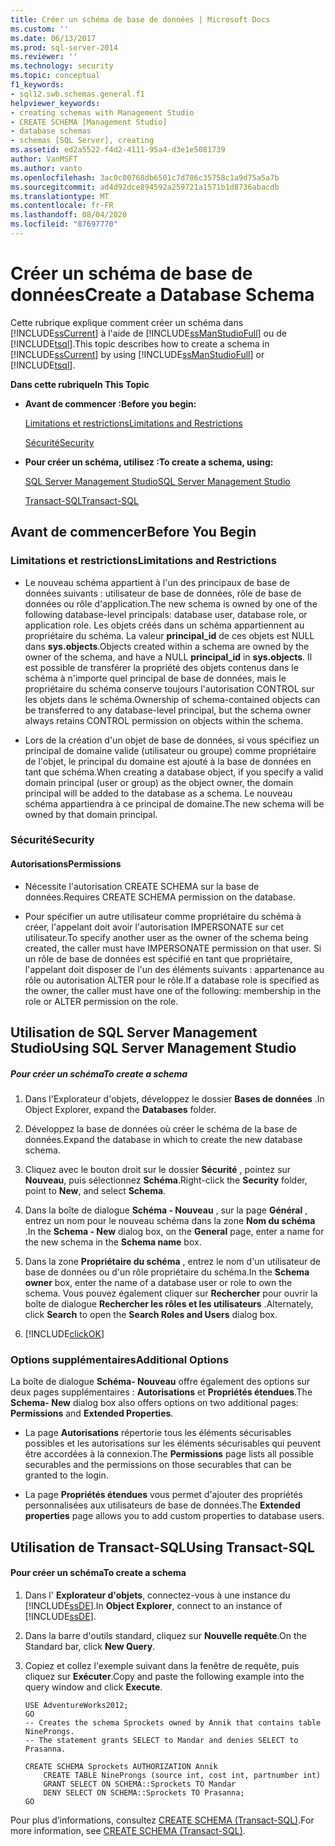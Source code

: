 ```yaml
---
title: Créer un schéma de base de données | Microsoft Docs
ms.custom: ''
ms.date: 06/13/2017
ms.prod: sql-server-2014
ms.reviewer: ''
ms.technology: security
ms.topic: conceptual
f1_keywords:
- sql12.swb.schemas.general.f1
helpviewer_keywords:
- creating schemas with Management Studio
- CREATE SCHEMA [Management Studio]
- database schemas
- schemas [SQL Server], creating
ms.assetid: ed2a5522-f4d2-4111-95a4-d3e1e5081739
author: VanMSFT
ms.author: vanto
ms.openlocfilehash: 3ac0c00768db6501c7d786c35758c1a9d75a5a7b
ms.sourcegitcommit: ad4d92dce894592a259721a1571b1d8736abacdb
ms.translationtype: MT
ms.contentlocale: fr-FR
ms.lasthandoff: 08/04/2020
ms.locfileid: "87697770"
---
```

# <a name="create-a-database-schema"></a><span data-ttu-id="12e54-102">Créer un schéma de base de données</span><span class="sxs-lookup"><span data-stu-id="12e54-102">Create a Database Schema</span></span>
  <span data-ttu-id="12e54-103">Cette rubrique explique comment créer un schéma dans [!INCLUDE[ssCurrent](../../../includes/sscurrent-md.md)] à l'aide de [!INCLUDE[ssManStudioFull](../../../includes/ssmanstudiofull-md.md)] ou de [!INCLUDE[tsql](../../../includes/tsql-md.md)].</span><span class="sxs-lookup"><span data-stu-id="12e54-103">This topic describes how to create a schema in [!INCLUDE[ssCurrent](../../../includes/sscurrent-md.md)] by using [!INCLUDE[ssManStudioFull](../../../includes/ssmanstudiofull-md.md)] or [!INCLUDE[tsql](../../../includes/tsql-md.md)].</span></span>  
  
 <span data-ttu-id="12e54-104">**Dans cette rubrique**</span><span class="sxs-lookup"><span data-stu-id="12e54-104">**In This Topic**</span></span>  
  
-   <span data-ttu-id="12e54-105">**Avant de commencer :**</span><span class="sxs-lookup"><span data-stu-id="12e54-105">**Before you begin:**</span></span>  
  
     [<span data-ttu-id="12e54-106">Limitations et restrictions</span><span class="sxs-lookup"><span data-stu-id="12e54-106">Limitations and Restrictions</span></span>](#Restrictions)  
  
     [<span data-ttu-id="12e54-107">Sécurité</span><span class="sxs-lookup"><span data-stu-id="12e54-107">Security</span></span>](#Security)  
  
-   <span data-ttu-id="12e54-108">**Pour créer un schéma, utilisez :**</span><span class="sxs-lookup"><span data-stu-id="12e54-108">**To create a schema, using:**</span></span>  
  
     [<span data-ttu-id="12e54-109">SQL Server Management Studio</span><span class="sxs-lookup"><span data-stu-id="12e54-109">SQL Server Management Studio</span></span>](#SSMSProcedure)  
  
     [<span data-ttu-id="12e54-110">Transact-SQL</span><span class="sxs-lookup"><span data-stu-id="12e54-110">Transact-SQL</span></span>](#TsqlProcedure)  
  
##  <a name="before-you-begin"></a><a name="BeforeYouBegin"></a> <span data-ttu-id="12e54-111">Avant de commencer</span><span class="sxs-lookup"><span data-stu-id="12e54-111">Before You Begin</span></span>  
  
###  <a name="limitations-and-restrictions"></a><a name="Restrictions"></a> <span data-ttu-id="12e54-112">Limitations et restrictions</span><span class="sxs-lookup"><span data-stu-id="12e54-112">Limitations and Restrictions</span></span>  
  
-   <span data-ttu-id="12e54-113">Le nouveau schéma appartient à l'un des principaux de base de données suivants : utilisateur de base de données, rôle de base de données ou rôle d'application.</span><span class="sxs-lookup"><span data-stu-id="12e54-113">The new schema is owned by one of the following database-level principals: database user, database role, or application role.</span></span> <span data-ttu-id="12e54-114">Les objets créés dans un schéma appartiennent au propriétaire du schéma. La valeur **principal_id** de ces objets est NULL dans **sys.objects**.</span><span class="sxs-lookup"><span data-stu-id="12e54-114">Objects created within a schema are owned by the owner of the schema, and have a NULL **principal_id** in **sys.objects**.</span></span> <span data-ttu-id="12e54-115">Il est possible de transférer la propriété des objets contenus dans le schéma à n'importe quel principal de base de données, mais le propriétaire du schéma conserve toujours l'autorisation CONTROL sur les objets dans le schéma.</span><span class="sxs-lookup"><span data-stu-id="12e54-115">Ownership of schema-contained objects can be transferred to any database-level principal, but the schema owner always retains CONTROL permission on objects within the schema.</span></span>  
  
-   <span data-ttu-id="12e54-116">Lors de la création d'un objet de base de données, si vous spécifiez un principal de domaine valide (utilisateur ou groupe) comme propriétaire de l'objet, le principal du domaine est ajouté à la base de données en tant que schéma.</span><span class="sxs-lookup"><span data-stu-id="12e54-116">When creating a database object, if you specify a valid domain principal (user or group) as the object owner, the domain principal will be added to the database as a schema.</span></span> <span data-ttu-id="12e54-117">Le nouveau schéma appartiendra à ce principal de domaine.</span><span class="sxs-lookup"><span data-stu-id="12e54-117">The new schema will be owned by that domain principal.</span></span>  
  
###  <a name="security"></a><a name="Security"></a> <span data-ttu-id="12e54-118">Sécurité</span><span class="sxs-lookup"><span data-stu-id="12e54-118">Security</span></span>  
  
####  <a name="permissions"></a><a name="Permissions"></a> <span data-ttu-id="12e54-119">Autorisations</span><span class="sxs-lookup"><span data-stu-id="12e54-119">Permissions</span></span>  
  
-   <span data-ttu-id="12e54-120">Nécessite l'autorisation CREATE SCHEMA sur la base de données.</span><span class="sxs-lookup"><span data-stu-id="12e54-120">Requires CREATE SCHEMA permission on the database.</span></span>  
  
-   <span data-ttu-id="12e54-121">Pour spécifier un autre utilisateur comme propriétaire du schéma à créer, l'appelant doit avoir l'autorisation IMPERSONATE sur cet utilisateur.</span><span class="sxs-lookup"><span data-stu-id="12e54-121">To specify another user as the owner of the schema being created, the caller must have IMPERSONATE permission on that user.</span></span> <span data-ttu-id="12e54-122">Si un rôle de base de données est spécifié en tant que propriétaire, l'appelant doit disposer de l'un des éléments suivants : appartenance au rôle ou autorisation ALTER pour le rôle.</span><span class="sxs-lookup"><span data-stu-id="12e54-122">If a database role is specified as the owner, the caller must have one of the following: membership in the role or ALTER permission on the role.</span></span>  
  
##  <a name="using-sql-server-management-studio"></a><a name="SSMSProcedure"></a> <span data-ttu-id="12e54-123">Utilisation de SQL Server Management Studio</span><span class="sxs-lookup"><span data-stu-id="12e54-123">Using SQL Server Management Studio</span></span>  
  
##### <a name="to-create-a-schema"></a><span data-ttu-id="12e54-124">Pour créer un schéma</span><span class="sxs-lookup"><span data-stu-id="12e54-124">To create a schema</span></span>  
  
1.  <span data-ttu-id="12e54-125">Dans l'Explorateur d'objets, développez le dossier **Bases de données** .</span><span class="sxs-lookup"><span data-stu-id="12e54-125">In Object Explorer, expand the **Databases** folder.</span></span>  
  
2.  <span data-ttu-id="12e54-126">Développez la base de données où créer le schéma de la base de données.</span><span class="sxs-lookup"><span data-stu-id="12e54-126">Expand the database in which to create the new database schema.</span></span>  
  
3.  <span data-ttu-id="12e54-127">Cliquez avec le bouton droit sur le dossier **Sécurité** , pointez sur **Nouveau**, puis sélectionnez **Schéma**.</span><span class="sxs-lookup"><span data-stu-id="12e54-127">Right-click the **Security** folder, point to **New**, and select **Schema**.</span></span>  
  
4.  <span data-ttu-id="12e54-128">Dans la boîte de dialogue **Schéma - Nouveau** , sur la page **Général** , entrez un nom pour le nouveau schéma dans la zone **Nom du schéma** .</span><span class="sxs-lookup"><span data-stu-id="12e54-128">In the **Schema - New** dialog box, on the **General** page, enter a name for the new schema in the **Schema name** box.</span></span>  
  
5.  <span data-ttu-id="12e54-129">Dans la zone **Propriétaire du schéma** , entrez le nom d'un utilisateur de base de données ou d'un rôle propriétaire du schéma.</span><span class="sxs-lookup"><span data-stu-id="12e54-129">In the **Schema owner** box, enter the name of a database user or role to own the schema.</span></span> <span data-ttu-id="12e54-130">Vous pouvez également cliquer sur **Rechercher** pour ouvrir la boîte de dialogue **Rechercher les rôles et les utilisateurs** .</span><span class="sxs-lookup"><span data-stu-id="12e54-130">Alternately, click **Search** to open the **Search Roles and Users** dialog box.</span></span>  
  
6.  [!INCLUDE[clickOK](../../../includes/clickok-md.md)]  
  
### <a name="additional-options"></a><span data-ttu-id="12e54-131">Options supplémentaires</span><span class="sxs-lookup"><span data-stu-id="12e54-131">Additional Options</span></span>  
 <span data-ttu-id="12e54-132">La boîte de dialogue **Schéma- Nouveau** offre également des options sur deux pages supplémentaires : **Autorisations** et **Propriétés étendues**.</span><span class="sxs-lookup"><span data-stu-id="12e54-132">The **Schema- New** dialog box also offers options on two additional pages: **Permissions** and **Extended Properties**.</span></span>  
  
-   <span data-ttu-id="12e54-133">La page **Autorisations** répertorie tous les éléments sécurisables possibles et les autorisations sur les éléments sécurisables qui peuvent être accordées à la connexion.</span><span class="sxs-lookup"><span data-stu-id="12e54-133">The **Permissions** page lists all possible securables and the permissions on those securables that can be granted to the login.</span></span>  
  
-   <span data-ttu-id="12e54-134">La page **Propriétés étendues** vous permet d'ajouter des propriétés personnalisées aux utilisateurs de base de données.</span><span class="sxs-lookup"><span data-stu-id="12e54-134">The **Extended properties** page allows you to add custom properties to database users.</span></span>  
  
##  <a name="using-transact-sql"></a><a name="TsqlProcedure"></a> <span data-ttu-id="12e54-135">Utilisation de Transact-SQL</span><span class="sxs-lookup"><span data-stu-id="12e54-135">Using Transact-SQL</span></span>  
  
#### <a name="to-create-a-schema"></a><span data-ttu-id="12e54-136">Pour créer un schéma</span><span class="sxs-lookup"><span data-stu-id="12e54-136">To create a schema</span></span>  
  
1.  <span data-ttu-id="12e54-137">Dans l' **Explorateur d'objets**, connectez-vous à une instance du [!INCLUDE[ssDE](../../../includes/ssde-md.md)].</span><span class="sxs-lookup"><span data-stu-id="12e54-137">In **Object Explorer**, connect to an instance of [!INCLUDE[ssDE](../../../includes/ssde-md.md)].</span></span>  
  
2.  <span data-ttu-id="12e54-138">Dans la barre d'outils standard, cliquez sur **Nouvelle requête**.</span><span class="sxs-lookup"><span data-stu-id="12e54-138">On the Standard bar, click **New Query**.</span></span>  
  
3.  <span data-ttu-id="12e54-139">Copiez et collez l'exemple suivant dans la fenêtre de requête, puis cliquez sur **Exécuter**.</span><span class="sxs-lookup"><span data-stu-id="12e54-139">Copy and paste the following example into the query window and click **Execute**.</span></span>  
  
    ```  
    USE AdventureWorks2012;  
    GO  
    -- Creates the schema Sprockets owned by Annik that contains table NineProngs.   
    -- The statement grants SELECT to Mandar and denies SELECT to Prasanna.  
  
    CREATE SCHEMA Sprockets AUTHORIZATION Annik  
        CREATE TABLE NineProngs (source int, cost int, partnumber int)  
        GRANT SELECT ON SCHEMA::Sprockets TO Mandar  
        DENY SELECT ON SCHEMA::Sprockets TO Prasanna;  
    GO  
    ```  
  
 <span data-ttu-id="12e54-140">Pour plus d’informations, consultez [CREATE SCHEMA &#40;Transact-SQL&#41;](/sql/t-sql/statements/create-schema-transact-sql).</span><span class="sxs-lookup"><span data-stu-id="12e54-140">For more information, see [CREATE SCHEMA &#40;Transact-SQL&#41;](/sql/t-sql/statements/create-schema-transact-sql).</span></span>  
  
  
